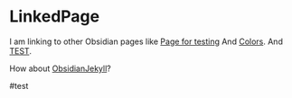 # LinkedPage

I am linking to other Obsidian pages like [Page for testing](obsidian/TestPages/Page%20for%20testing.md) And [Colors](obsidian/Colors.md). And [TEST](obsidian/TestPages/TEST.md).

How about [ObsidianJekyll](obsidian/Obsidian%20&%20Jekyll/ObsidianJekyll.md)?

#test